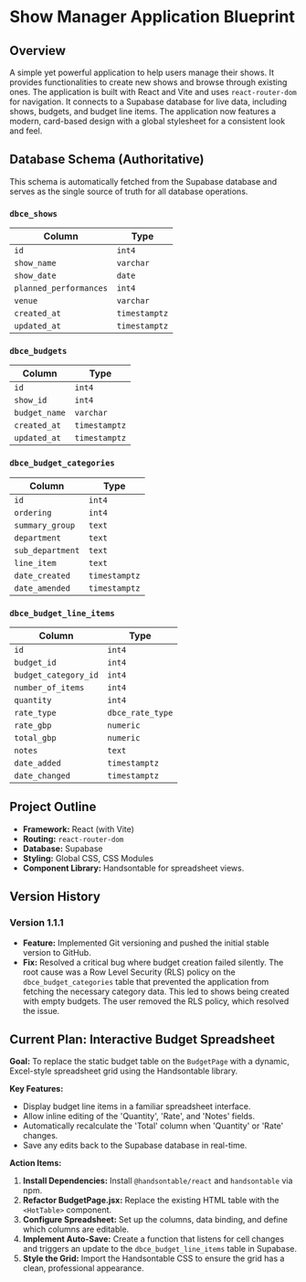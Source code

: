 # Show Manager Application Blueprint

## Overview

A simple yet powerful application to help users manage their shows. It provides functionalities to create new shows and browse through existing ones. The application is built with React and Vite and uses `react-router-dom` for navigation. It connects to a Supabase database for live data, including shows, budgets, and budget line items. The application now features a modern, card-based design with a global stylesheet for a consistent look and feel.

## Database Schema (Authoritative)

This schema is automatically fetched from the Supabase database and serves as the single source of truth for all database operations.

### `dbce_shows`

| Column               | Type        |
|----------------------|-------------|
| `id`                 | `int4`      |
| `show_name`          | `varchar`   |
| `show_date`          | `date`      |
| `planned_performances`| `int4`      |
| `venue`              | `varchar`   |
| `created_at`         | `timestamptz` |
| `updated_at`         | `timestamptz` |

### `dbce_budgets`

| Column        | Type        |
|---------------|-------------|
| `id`          | `int4`      |
| `show_id`     | `int4`      |
| `budget_name` | `varchar`   |
| `created_at`  | `timestamptz` |
| `updated_at`  | `timestamptz` |

### `dbce_budget_categories`

| Column         | Type        |
|----------------|-------------|
| `id`           | `int4`      |
| `ordering`     | `int4`      |
| `summary_group`| `text`      |
| `department`   | `text`      |
| `sub_department`| `text`      |
| `line_item`    | `text`      |
| `date_created` | `timestamptz` |
| `date_amended` | `timestamptz` |

### `dbce_budget_line_items`

| Column              | Type             |
|---------------------|------------------|
| `id`                | `int4`           |
| `budget_id`         | `int4`           |
| `budget_category_id`| `int4`           |
| `number_of_items`   | `int4`           |
| `quantity`          | `int4`           |
| `rate_type`         | `dbce_rate_type` |
| `rate_gbp`          | `numeric`        |
| `total_gbp`         | `numeric`        |
| `notes`             | `text`           |
| `date_added`        | `timestamptz`    |
| `date_changed`      | `timestamptz`    |

## Project Outline

*   **Framework:** React (with Vite)
*   **Routing:** `react-router-dom`
*   **Database:** Supabase
*   **Styling:** Global CSS, CSS Modules
*   **Component Library:** Handsontable for spreadsheet views.

## Version History

### Version 1.1.1

*   **Feature:** Implemented Git versioning and pushed the initial stable version to GitHub.
*   **Fix:** Resolved a critical bug where budget creation failed silently. The root cause was a Row Level Security (RLS) policy on the `dbce_budget_categories` table that prevented the application from fetching the necessary category data. This led to shows being created with empty budgets. The user removed the RLS policy, which resolved the issue.

## Current Plan: Interactive Budget Spreadsheet

**Goal:** To replace the static budget table on the `BudgetPage` with a dynamic, Excel-style spreadsheet grid using the Handsontable library.

**Key Features:**

*   Display budget line items in a familiar spreadsheet interface.
*   Allow inline editing of the 'Quantity', 'Rate', and 'Notes' fields.
*   Automatically recalculate the 'Total' column when 'Quantity' or 'Rate' changes.
*   Save any edits back to the Supabase database in real-time.

**Action Items:**

1.  **Install Dependencies:** Install `@handsontable/react` and `handsontable` via npm.
2.  **Refactor BudgetPage.jsx:** Replace the existing HTML table with the `<HotTable>` component.
3.  **Configure Spreadsheet:** Set up the columns, data binding, and define which columns are editable.
4.  **Implement Auto-Save:** Create a function that listens for cell changes and triggers an update to the `dbce_budget_line_items` table in Supabase.
5.  **Style the Grid:** Import the Handsontable CSS to ensure the grid has a clean, professional appearance.
